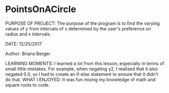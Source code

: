 # PointsOnACircle
PURPOSE OF PROJECT: The purpose of the program is to find the varying values of y from intervals of x determined by the user's preference on radius and x intervals.

DATE: 12/25/2017

Author: Briana Berger

LEARNING MOMENTS: I learned a lot from this lesson, especially in terms of small little mistakes. For example, when negating y2, I realized that it also negated 0.0, so I had to create an if-else statement to ensure that it didn’t do that. 
WHAT I ENJOYED: It was fun mixing my knowledge of math and square roots to code.


